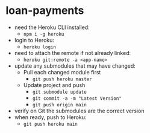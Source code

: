 # loan-payments

- need the Heroku CLI installed: 
    - `npm i -g heroku`
- login to Heroku:
    - `heroku login`
- need to attach the remote if not already linked: 
    - `heroku git:remote -a <app-name>`
- update any submodules that may have changed: 
    - Pull each changed module first
        - `git push heroku master`
    - Update project and push
        - `git submodule update`
        - `git commit -a -m "Latest Version"`
        - `git push origin main`
- verify on Git the submodules are the correct version
- when ready, push to Heroku:
    - `git push heroku main`

